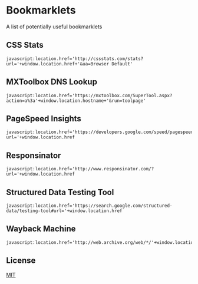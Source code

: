 # Bookmarklets
A list of potentially useful bookmarklets

## CSS Stats
```
javascript:location.href='http://cssstats.com/stats?url='+window.location.href+'&ua=Browser Default'
```

## MXToolbox DNS Lookup
```
javascript:location.href='https://mxtoolbox.com/SuperTool.aspx?action=a%3a'+window.location.hostname+'&run=toolpage'
```

## PageSpeed Insights
```
javascript:location.href='https://developers.google.com/speed/pagespeed/insights/?url='+window.location.href
```

## Responsinator
```
javascript:location.href='http://www.responsinator.com/?url='+window.location.href
```

## Structured Data Testing Tool
```
javascript:location.href='https://search.google.com/structured-data/testing-tool#url='+window.location.href
```

## Wayback Machine
```
javascript:location.href='http://web.archive.org/web/*/'+window.location.href
```
## License
[MIT](https://github.com/taylorbryant/bookmarklets/blob/master/LICENSE.md)
